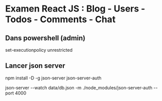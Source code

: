 # Examen React JS : Blog - Users - Todos - Comments - Chat

## Dans powershell (admin)

set-executionpolicy unrestricted

## Lancer json server

npm install -D -g json-server json-server-auth

<!-- json-server --watch data/db.json --port 4000 -->

json-server --watch data/db.json -m ./node_modules/json-server-auth --port 4000
